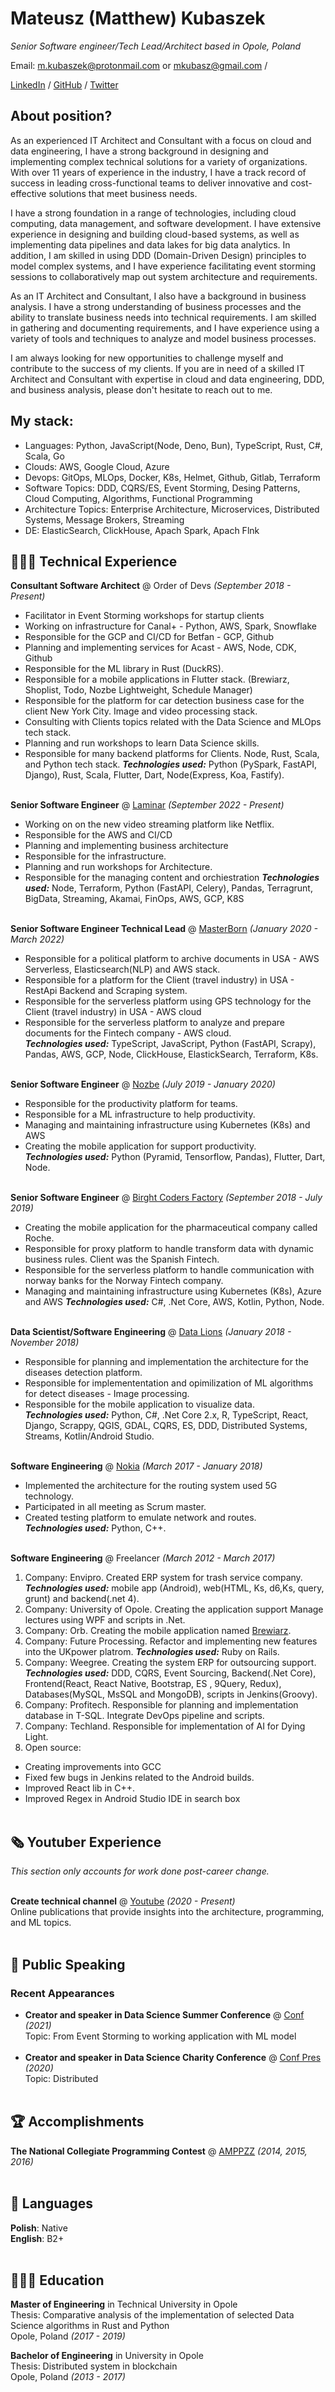 # Mateusz (Matthew) Kubaszek

_Senior Software engineer/Tech Lead/Architect based in Opole, Poland_ <br>

Email: m.kubaszek@protonmail.com or mkubasz@gmail.com  / 

[LinkedIn](https://www.linkedin.com/in/%F0%9F%A7%99-mateusz-kubaszek-58306466/) / 
[GitHub](https://github.com/mkubasz/) / 
[Twitter](https://twitter.com/MateuszKubaszek/)

## About position?
As an experienced IT Architect and Consultant with a focus on cloud and data engineering, I have a strong background in designing and implementing complex technical solutions for a variety of organizations. With over 11 years of experience in the industry, I have a track record of success in leading cross-functional teams to deliver innovative and cost-effective solutions that meet business needs.

I have a strong foundation in a range of technologies, including cloud computing, data management, and software development. I have extensive experience in designing and building cloud-based systems, as well as implementing data pipelines and data lakes for big data analytics. In addition, I am skilled in using DDD (Domain-Driven Design) principles to model complex systems, and I have experience facilitating event storming sessions to collaboratively map out system architecture and requirements.

As an IT Architect and Consultant, I also have a background in business analysis. I have a strong understanding of business processes and the ability to translate business needs into technical requirements. I am skilled in gathering and documenting requirements, and I have experience using a variety of tools and techniques to analyze and model business processes.

I am always looking for new opportunities to challenge myself and contribute to the success of my clients. If you are in need of a skilled IT Architect and Consultant with expertise in cloud and data engineering, DDD, and business analysis, please don't hesitate to reach out to me.

## My stack:
 - Languages: Python, JavaScript(Node, Deno, Bun), TypeScript, Rust, C#, Scala, Go
 - Clouds: AWS, Google Cloud, Azure
 - Devops: GitOps, MLOps, Docker, K8s, Helmet, Github, Gitlab, Terraform
 - Software Topics: DDD, CQRS/ES, Event Storming, Desing Patterns, Cloud Computing, Algorithms, Functional Programming
 - Architecture Topics: Enterprise Architecture, Microservices, Distributed Systems, Message Brokers, Streaming
 - DE: ElasticSearch, ClickHouse, Apach Spark, Apach Flnk

## 👩🏼‍💻 Technical Experience

**Consultant Software Architect** @ Order of Devs _(September 2018 - Present)_ <br>
 - Facilitator in Event Storming workshops for startup clients
 - Working on infrastructure for Canal+ - Python, AWS, Spark, Snowflake
 - Responsible for the GCP and CI/CD for Betfan - GCP, Github
 - Planning and implementing services for Acast - AWS, Node, CDK, Github
 - Responsible for the ML library in Rust (DuckRS).
 - Responsible for a mobile applications in Flutter stack. (Brewiarz, Shoplist, Todo, Nozbe Lightweight, Schedule Manager)
 - Responsible for the platform for car detection business case for the client New York City. Image and video processing stack.
 - Consulting with Clients topics related with the Data Science and MLOps tech stack.
 - Planning and run workshops to learn Data Science skills.
 - Responsible for many backend platforms for Clients. Node, Rust, Scala, and Python tech stack.
 **_Technologies used:_** Python (PySpark, FastAPI, Django), Rust, Scala, Flutter, Dart, Node(Express, Koa, Fastify).
<br><br>

**Senior Software Engineer** @ [Laminar](https://lamin.ar/) _(September 2022 - Present)_ <br>
  - Working on on the new video streaming platform like Netflix.
  - Responsible for the AWS and CI/CD
  - Planning and implementing business architecture
  - Responsible for the infrastructure.
  - Planning and run workshops for Architecture.
  - Responsible for the managing content and orchiestration
  **_Technologies used:_** Node, Terraform, Python (FastAPI, Celery), Pandas, Terragrunt, BigData, Streaming, Akamai, FinOps, AWS, GCP, K8S
<br><br>


**Senior Software Engineer Technical Lead** @ [MasterBorn](https://masterborn.com/) _(January 2020 - March 2022)_ <br>
- Responsible for a political platform to archive documents in USA - AWS Serverless, Elasticsearch(NLP) and AWS stack.
- Responsible for a platform for the Client (travel industry) in USA - RestApi Backend and Scraping system.
- Responsible for the serverless platform using GPS technology for the Client (travel industry) in USA - AWS cloud
- Responsible for the serverless platform to analyze and prepare documents for the Fintech company - AWS cloud. <br>
**_Technologies used:_** TypeScript, JavaScript, Python (FastAPI, Scrapy), Pandas, AWS, GCP, Node, ClickHouse, ElastickSearch, Terraform, K8s.
<br><br>

**Senior Software Engineer** @ [Nozbe](https://nozbe.com/) _(July 2019 - January 2020)_ <br>
  - Responsible for the productivity platform for teams.
  - Responsible for a ML infrastructure to help productivity.
  - Managing and maintaining infrastructure using Kubernetes (K8s) and AWS
  - Creating the mobile application for support productivity. <br>
  **_Technologies used:_** Python (Pyramid, Tensorflow, Pandas), Flutter, Dart, Node.
<br><br>

**Senior Software Engineer** @ [Birght Coders Factory](https://bcf-software.pl/) _(September 2018 - July 2019)_ <br>
  - Creating the mobile application for the pharmaceutical company called Roche.
  - Responsible for proxy platform to handle transform data with dynamic business rules. Client was the Spanish Fintech.
  - Responsible for the serverless platform to handle communication with norway banks for the Norway Fintech company. <br>
  - Managing and maintaining infrastructure using Kubernetes (K8s), Azure and AWS
  **_Technologies used:_** C#, .Net Core, AWS, Kotlin, Python, Node.
    <br><br>

**Data Scientist/Software Engineering** @ [Data Lions](https://datalions.eu/) _(January 2018 - November 2018)_ <br>
  - Responsible for planning and implementation the architecture for the diseases detection platform.
  - Responsible for implemententation and opimilization of ML algorithms for detect diseases - Image processing.
  - Responsible for the mobile application to visualize data. <br>
  **_Technologies used:_** Python, C#, .Net Core 2.x, R, TypeScript, React,
Django, Scrappy, QGIS, GDAL, CQRS, ES, DDD, Distributed Systems, Streams, Kotlin/Android Studio.
  <br><br>

**Software Engineering** @ [Nokia](https://www.nokia.com/) _(March 2017 - January 2018)_ <br>
  - Implemented the architecture for the routing system used 5G technology. 
  - Participated in all meeting as Scrum master.
  -  Created testing platform to emulate network and routes. <br>
  **_Technologies used:_** Python, C++.
<br><br>
    
**Software Engineering** @ Freelancer _(March 2012 - March 2017)_ <br>
1. Company: Envipro. Created ERP system for trash service company.
**_Technologies used:_** mobile app (Android), web(HTML, Ks, d6,Ks, query, grunt) and backend(.net
4).
2. Company: University of Opole. Creating the application support Manage lectures using WPF and scripts in .Net.
3. Company: Orb. Creating the mobile application named [Brewiarz](https://play.google.com/store/apps/details?id=osoftware.liturgiahorarumdroid&hl=pl&gl=US).
4. Company: Future Processing. Refactor and implementing new features into the UKpower platrom. **_Technologies used:_** Ruby on Rails.
5. Company: Weegree. Creating the system ERP for outsourcing support. **_Technologies used:_** DDD, CQRS, Event Sourcing,
Backend(.Net Core), Frontend(React, React Native, Bootstrap, ES , 9Query, Redux),
Databases(MySQL, MsSQL and MongoDB), scripts in Jenkins(Groovy). 
6. Company: Profitech. Responsible for planning and implementation database in T-SQL. Integrate DevOps pipeline and scripts.
7. Company: Techland. Responsible for implementation of AI for Dying Light.
8. Open source: 
  - Creating improvements into GCC
  - Fixed few bugs in Jenkins related to the Android builds. 
  - Improved React lib in C++. 
  - Improved Regex in Android Studio IDE in search box
<br><br>
    
## 🗞 Youtuber Experience

_This section only accounts for work done post-career change._
<br><br>

**Create technical channel** @ [Youtube](https://www.youtube.com/channel/UCVgwdFgvU97vHR0rXBLDVpg) _(2020 - Present)_ <br>
Online publications that provide insights into the architecture, programming, and ML topics.
<br><br>

<!-- ## 📌 On The Side

**Co-Organizer** @ [a](a) _(Jun 2019 - Present)_<br>
 A
  - a
  <br><br>
  <br><br> -->

## 🎤 Public Speaking
    
### Recent Appearances

- **Creator and speaker in Data Science Summer Conference** @ [Conf](https://summer-data-society-conf.carrd.co/) _(2021)_ <br>
Topic: From Event Storming to working application with ML model
<br><br>
- **Creator and speaker in Data Science Charity Conference** @ [Conf Pres](https://docs.google.com/presentation/d/1oEnKbRzcUZ5aByz0JFOkhE7gQkUsX9FuQorr8tPDf18/edit?usp=sharing) _(2020)_ <br>
Topic: Distributed
<br><br>
  
## 🏆 Accomplishments

**The National Collegiate Programming Contest** @ [AMPPZZ](http://amppz.mimuw.edu.pl/) _(2014, 2015, 2016)_
<br><br>

## 💬 Languages

**Polish**: Native <br>
**English**: B2+
<br><br>

## 👩🏼‍🎓 Education

**Master of Engineering** in Technical University in Opole<br>
Thesis: Comparative analysis of the implementation of selected Data Science algorithms in Rust and Python<br>
Opole, Poland _(2017 - 2019)_

**Bachelor of Engineering** in University in Opole<br>
Thesis: Distributed system in blockchain<br>
Opole, Poland _(2013 - 2017)_
